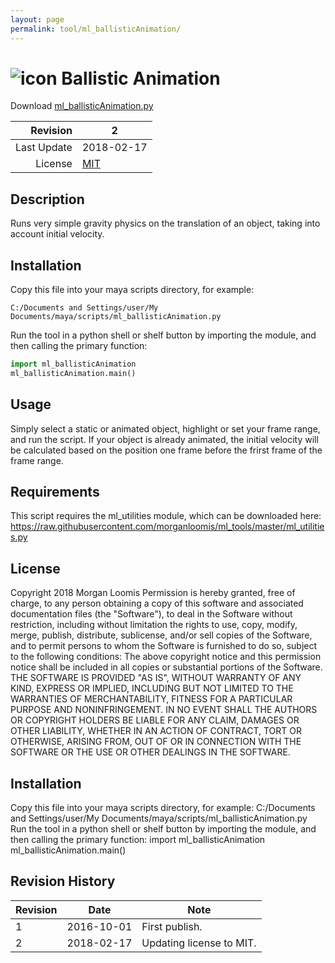 ```yaml
---
layout: page
permalink: tool/ml_ballisticAnimation/
---
```


# ![icon](https://raw.githubusercontent.com/morganloomis/ml_tools/master/icons//ml_ballisticAnimation.png) Ballistic Animation
Download [ml_ballisticAnimation.py](https://raw.githubusercontent.com/morganloomis/ml_tools/master/ml_ballisticAnimation.py)

| Revision | 2 |
|---:|---|
| Last Update | 2018-02-17 |
| License | [MIT](https://opensource.org/licenses/MIT) |

## Description

 Runs very simple gravity physics on the translation of an object, taking into account initial velocity. 

## Installation

Copy this file into your maya scripts directory, for example:

`C:/Documents and Settings/user/My Documents/maya/scripts/ml_ballisticAnimation.py`

Run the tool in a python shell or shelf button by importing the module, 
and then calling the primary function:

```python
import ml_ballisticAnimation
ml_ballisticAnimation.main()
```

## Usage

 Simply select a static or animated object, highlight or set your frame range, and run the script. If your object is already animated, the initial velocity will be calculated based on the position one frame before the frirst frame of the frame range. 

## Requirements

 This script requires the ml_utilities module, which can be downloaded here: https://raw.githubusercontent.com/morganloomis/ml_tools/master/ml_utilities.py 

## License

 Copyright 2018 Morgan Loomis Permission is hereby granted, free of charge, to any person obtaining a copy of this software and associated documentation files (the "Software"), to deal in the Software without restriction, including without limitation the rights to use, copy, modify, merge, publish, distribute, sublicense, and/or sell copies of the Software, and to permit persons to whom the Software is furnished to do so, subject to the following conditions: The above copyright notice and this permission notice shall be included in all copies or substantial portions of the Software. THE SOFTWARE IS PROVIDED "AS IS", WITHOUT WARRANTY OF ANY KIND, EXPRESS OR IMPLIED, INCLUDING BUT NOT LIMITED TO THE WARRANTIES OF MERCHANTABILITY, FITNESS FOR A PARTICULAR PURPOSE AND NONINFRINGEMENT. IN NO EVENT SHALL THE AUTHORS OR COPYRIGHT HOLDERS BE LIABLE FOR ANY CLAIM, DAMAGES OR OTHER LIABILITY, WHETHER IN AN ACTION OF CONTRACT, TORT OR OTHERWISE, ARISING FROM, OUT OF OR IN CONNECTION WITH THE SOFTWARE OR THE USE OR OTHER DEALINGS IN THE SOFTWARE. 

## Installation

 Copy this file into your maya scripts directory, for example: C:/Documents and Settings/user/My Documents/maya/scripts/ml_ballisticAnimation.py Run the tool in a python shell or shelf button by importing the module, and then calling the primary function: import ml_ballisticAnimation ml_ballisticAnimation.main() 

## Revision History

| Revision | Date | Note|
|---|---|---|
|1|2016-10-01|First publish.|
|2|2018-02-17|Updating license to MIT.|
